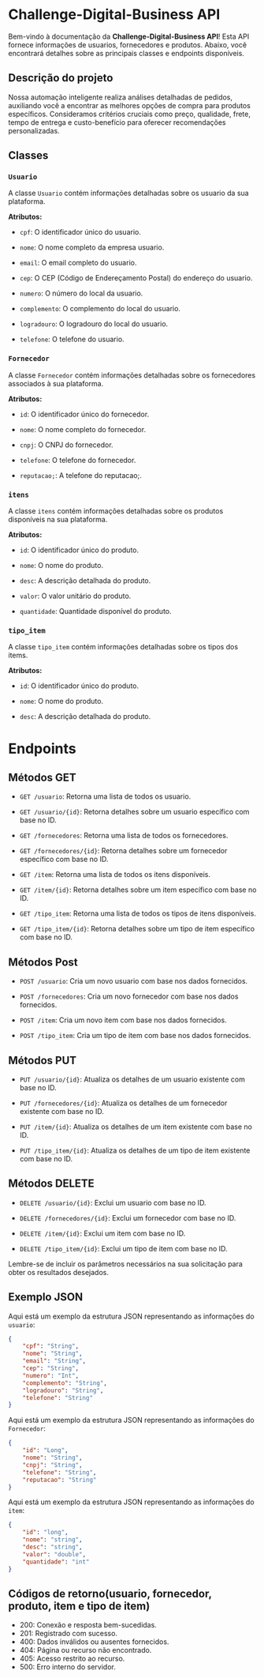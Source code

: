 # Challenge-Digital-Business API

Bem-vindo à documentação da **Challenge-Digital-Business API**! Esta API fornece informações de usuarios, fornecedores e produtos. Abaixo, você encontrará detalhes sobre as principais classes e endpoints disponíveis.

## Descrição do projeto
Nossa automação inteligente realiza análises detalhadas de pedidos, auxiliando você a encontrar as melhores opções de compra para produtos específicos. Consideramos critérios cruciais como preço, qualidade, frete, tempo de entrega e custo-benefício para oferecer recomendações personalizadas.

## Classes

### `Usuario`

A classe `Usuario` contém informações detalhadas sobre os usuario da sua plataforma.

**Atributos:**

- `cpf`: O identificador único do usuario.
  
- `nome`: O nome completo da empresa usuario.

- `email`: O email completo do usuario.
  
- `cep`: O CEP (Código de Endereçamento Postal) do endereço do usuario.
  
- `numero`: O número do local da usuario.

- `complemento`: O complemento do local do usuario.

- `logradouro`: O logradouro do local do usuario.

- `telefone`: O telefone do usuario.

### `Fornecedor`

A classe `Fornecedor` contém informações detalhadas sobre os fornecedores associados à sua plataforma.

**Atributos:**

- `id`: O identificador único do fornecedor.
  
- `nome`: O nome completo do fornecedor.
  
- `cnpj`: O CNPJ do fornecedor.

- `telefone`: O telefone do fornecedor.

- `reputacao;`: A telefone do reputacao;.

### `itens`

A classe `itens` contém informações detalhadas sobre os produtos disponíveis na sua plataforma.

**Atributos:**

- `id`: O identificador único do produto.
  
- `nome`: O nome do produto.
  
- `desc`: A descrição detalhada do produto.
  
- `valor`: O valor unitário do produto.
  
- `quantidade`: Quantidade disponível do produto.

### `tipo_item`

A classe `tipo_item` contém informações detalhadas sobre os tipos dos items.

**Atributos:**

- `id`: O identificador único do produto.
  
- `nome`: O nome do produto.
  
- `desc`: A descrição detalhada do produto.

# Endpoints

## Métodos GET

- `GET /usuario`: Retorna uma lista de todos os usuario.
  
- `GET /usuario/{id}`: Retorna detalhes sobre um usuario específico com base no ID.

- `GET /fornecedores`: Retorna uma lista de todos os fornecedores.
  
- `GET /fornecedores/{id}`: Retorna detalhes sobre um fornecedor específico com base no ID.

- `GET /item`: Retorna uma lista de todos os itens disponíveis.
  
- `GET /item/{id}`: Retorna detalhes sobre um item específico com base no ID.

- `GET /tipo_item`: Retorna uma lista de todos os tipos de itens disponíveis.
  
- `GET /tipo_item/{id}`: Retorna detalhes sobre um tipo de item específico com base no ID.

## Métodos Post
  
- `POST /usuario`: Cria um novo usuario com base nos dados fornecidos.

- `POST /fornecedores`: Cria um novo fornecedor com base nos dados fornecidos.

- `POST /item`: Cria um novo item com base nos dados fornecidos.

- `POST /tipo_item`: Cria um tipo de item com base nos dados fornecidos.

## Métodos PUT
  
- `PUT /usuario/{id}`: Atualiza os detalhes de um usuario existente com base no ID.

- `PUT /fornecedores/{id}`: Atualiza os detalhes de um fornecedor existente com base no ID.

- `PUT /item/{id}`: Atualiza os detalhes de um item existente com base no ID.

- `PUT /tipo_item/{id}`: Atualiza os detalhes de um tipo de item existente com base no ID.

## Métodos DELETE
  
- `DELETE /usuario/{id}`: Exclui um usuario com base no ID.
  
- `DELETE /fornecedores/{id}`: Exclui um fornecedor com base no ID.
  
- `DELETE /item/{id}`: Exclui um item com base no ID.

- `DELETE /tipo_item/{id}`: Exclui um tipo de item com base no ID.

Lembre-se de incluir os parâmetros necessários na sua solicitação para obter os resultados desejados.

## Exemplo JSON

Aqui está um exemplo da estrutura JSON representando as informações do `usuario`:

```json
{
    "cpf": "String",
    "nome": "String",
    "email": "String",
    "cep": "String",
    "numero": "Int",
    "complemento": "String",
    "logradouro": "String",
    "telefone": "String"
}
```

Aqui está um exemplo da estrutura JSON representando as informações do `Fornecedor`:

```json
{
    "id": "Long",
    "nome": "String",
    "cnpj": "String",
    "telefone": "String",
    "reputacao": "String"
}
```

Aqui está um exemplo da estrutura JSON representando as informações do `item`:

```json
{
    "id": "long",
    "nome": "string",
    "desc": "string",
    "valor": "double",
    "quantidade": "int"
}
```

## Códigos de retorno(usuario, fornecedor, produto, item e tipo de item)

- 200: Conexão e resposta bem-sucedidas.
- 201: Registrado com sucesso.
- 400: Dados inválidos ou ausentes fornecidos.
- 404: Página ou recurso não encontrado.
- 405: Acesso restrito ao recurso.
- 500: Erro interno do servidor.
